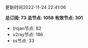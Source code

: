 更新时间2022-11-24 22:41:06

**总订阅: 73**
**总节点: 1058**
**有效节点: 301**
- trojan节点: 82
- v2ray节点: 186
- ss节点: 33
